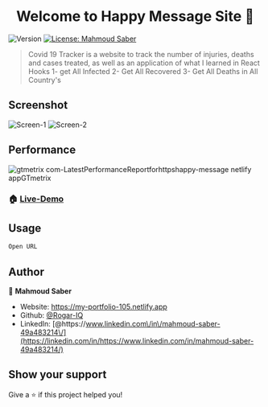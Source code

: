 <h1 align="center">Welcome to Happy Message Site 👋</h1>
<p>
  <img alt="Version" src="https://img.shields.io/badge/version-1.0.1-blue.svg?cacheSeconds=2592000" />
  <a href="#" target="_blank">
    <img alt="License: Mahmoud Saber" src="https://img.shields.io/badge/License-Mahmoud Saber-yellow.svg" />
  </a>
</p>

> Covid 19 Tracker is a website to track the number of injuries, deaths and cases treated, as well as an application of what I learned in React Hooks
> 1- get All Infected 2- Get All Recovered 3- Get All Deaths in All Country's

## Screenshot
![Screen-1](https://user-images.githubusercontent.com/67934444/168818692-9656b24c-a89a-4fb8-a542-f2a12246d077.png)
![Screen-2](https://user-images.githubusercontent.com/67934444/168818700-77e64775-83d2-4d32-a9ff-f07fbb0ce651.png)

## Performance

![gtmetrix com-LatestPerformanceReportforhttpshappy-message netlify appGTmetrix](https://user-images.githubusercontent.com/67934444/168439236-8b603172-2b76-4349-a7d4-8f44f76bdb4b.png)

### 🏠 [Live-Demo](https://happy-message.netlify.app/)

## Usage

```sh
Open URL
```

## Author

👤 **Mahmoud Saber**

- Website: https://my-portfolio-105.netlify.app
- Github: [@Rogar-IQ](https://github.com/Rogar-IQ)
- LinkedIn: [@https:\/\/www.linkedin.com\/in\/mahmoud-saber-49a483214\/](https://linkedin.com/in/https://www.linkedin.com/in/mahmoud-saber-49a483214/)

## Show your support

Give a ⭐️ if this project helped you!
